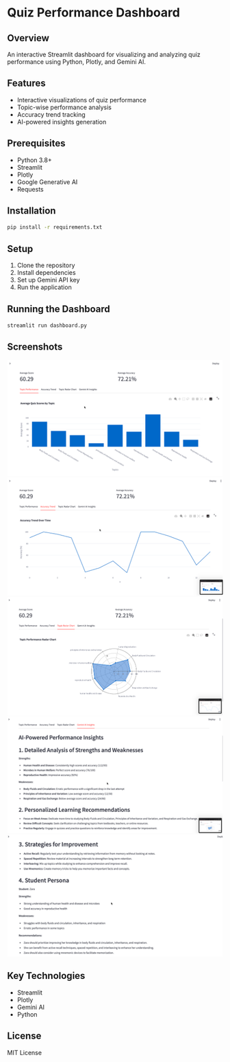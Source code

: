 # Quiz Performance Dashboard

## Overview
An interactive Streamlit dashboard for visualizing and analyzing quiz performance using Python, Plotly, and Gemini AI.

## Features
- Interactive visualizations of quiz performance
- Topic-wise performance analysis
- Accuracy trend tracking
- AI-powered insights generation

## Prerequisites
- Python 3.8+
- Streamlit
- Plotly
- Google Generative AI
- Requests

## Installation
```bash
pip install -r requirements.txt
```

## Setup
1. Clone the repository
2. Install dependencies
3. Set up Gemini API key
4. Run the application

## Running the Dashboard
```bash
streamlit run dashboard.py
```

## Screenshots
![Topic Performance](images/img1.png)
![Accuracy Trend](images/img2.png)
![Radar Chart](images/img3.png)
![AI Insights 1](images/img4.png)
![AI Insights 2](images/img5.png)

## Key Technologies
- Streamlit
- Plotly
- Gemini AI
- Python

## License
MIT License

